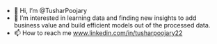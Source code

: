 - 👋 Hi, I’m @TusharPoojary
- 👀 I’m interested in learning data and finding new insights to add business value and build efficient models out of the processed data.
- 📫 How to reach me www.linkedin.com/in/tusharpoojary22

<!---
TusharPoojary/TusharPoojary is a ✨ special ✨ repository because its `README.md` (this file) appears on your GitHub profile.
You can click the Preview link to take a look at your changes.
--->
